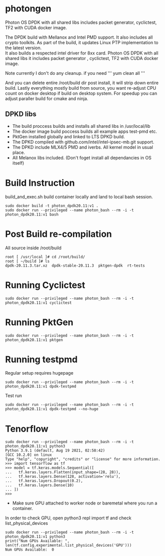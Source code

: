 # photongen

Photon OS DPDK with all shared libs includes packet generator, cyclictest, 
TF2 with CUDA docker image.

The DPDK build with Mellanox and Intel PMD support.  It also includes all crypto toolkits.
As part of the build, it updates Linux PTP implementation to the latest version.  
It also builds a respected intel driver for 8xx card. Photon OS DPDK with all shared libs 
it includes packet generator , cyclictest,  TF2 with CUDA docker image.

Note currently I don't do any cleanup.  if you need 
'''
yum clean all
'''

And you can delete entire /root/build dir post install, it will strip down entire build.
Lastly everything mostly build from source, you want re-adjust CPU count on docker desktop
if build on desktop system. For speedup you can adjust paraller build for 
cmake and ninja.

## DPKD libs

* The build proccess builds and installs all shared libs in /usr/local/lib
* The docker image build poccess builds all example apps test-pmd etc.
* PktGen installed globally and linked to LTS DPKD build.
* The DPKD compiled with github.com/intel/intel-ipsec-mb.git support.
* The DPKD include MLX4/5 PMD and iverbs.  All kernel model in usual place.
* All Melanox libs included.  (Don't foget install all dependancies in OS itself)

# Build Instruction

build_and_exec.sh build container locally and land to local bash session.

```
sudo docker build -t photon_dpdk20.11:v1 .
sudo docker run --privileged --name photon_bash --rm -i -t photon_dpdk20.11:v1 bash
```
# Post Build re-compilation

All source inside /root/build

```
root [ /usr/local ]# cd /root/build/
root [ ~/build ]# ls
dpdk-20.11.3.tar.xz  dpdk-stable-20.11.3  pktgen-dpdk  rt-tests
```

# Running Cyclictest

```
sudo docker run --privileged --name photon_bash --rm -i -t photon_dpdk20.11:v1 cyclictest
```

# Running PktGen

```
sudo docker run --privileged --name photon_bash --rm -i -t photon_dpdk20.11:v1 pktgen
```

# Running testpmd

Regular setup requires hugepage 

```
sudo docker run --privileged --name photon_bash --rm -i -t photon_dpdk20.11:v1 dpdk-testpmd
```

Test run

```
sudo docker run --privileged --name photon_bash --rm -i -t photon_dpdk20.11:v1 dpdk-testpmd --no-huge
```


# Tenorflow

```
sudo docker run --privileged --name photon_bash --rm -i -t photon_dpdk20.11:v1 python3
Python 3.9.1 (default, Aug 19 2021, 02:58:42)
[GCC 10.2.0] on linux
Type "help", "copyright", "credits" or "license" for more information.
>>> import tensorflow as tf
>>> model = tf.keras.models.Sequential([
...   tf.keras.layers.Flatten(input_shape=(28, 28)),
...   tf.keras.layers.Dense(128, activation='relu'),
...   tf.keras.layers.Dropout(0.2),
...   tf.keras.layers.Dense(10)
... ])
>>>
```

* Make sure GPU attached to worker node or baremetal where you run a container.

In order to check GPU,   open python3 repl import tf and check list_physical_devices 

```
sudo docker run --privileged --name photon_bash --rm -i -t photon_dpdk20.11:v1 python3
print("Num GPUs Available: ", len(tf.config.experimental.list_physical_devices('GPU')))
Num GPUs Available:  0
```
